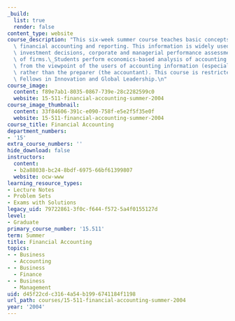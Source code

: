 ```yaml
---
_build:
  list: true
  render: false
content_type: website
course_description: "This six-week summer course teaches basic concepts of corporate\
  \ financial accounting and reporting. This information is widely used in making\
  \ investment decisions, corporate and managerial performance assessment, and valuation\
  \ of firms.\_Students perform economics-based analysis of accounting information\
  \ from the viewpoint of the users of accounting information (especially senior managers)\
  \ rather than the preparer (the accountant). This course is restricted to MIT Sloan\
  \ Fellows in Innovation and Global Leadership.\n"
course_image:
  content: f89e7ab1-8035-0867-739e-28c2282599c0
  website: 15-511-financial-accounting-summer-2004
course_image_thumbnail:
  content: 33f84606-391c-e090-758f-e5e2f5f35e0f
  website: 15-511-financial-accounting-summer-2004
course_title: Financial Accounting
department_numbers:
- '15'
extra_course_numbers: ''
hide_download: false
instructors:
  content:
  - b2a88038-bc24-8bdf-6975-66bf61399807
  website: ocw-www
learning_resource_types:
- Lecture Notes
- Problem Sets
- Exams with Solutions
legacy_uid: 79722861-3f0c-f644-f572-5a4f0155127d
level:
- Graduate
primary_course_number: '15.511'
term: Summer
title: Financial Accounting
topics:
- - Business
  - Accounting
- - Business
  - Finance
- - Business
  - Management
uid: d45f22cd-c316-4a54-b199-6741184f1198
url_path: courses/15-511-financial-accounting-summer-2004
year: '2004'
---
```

